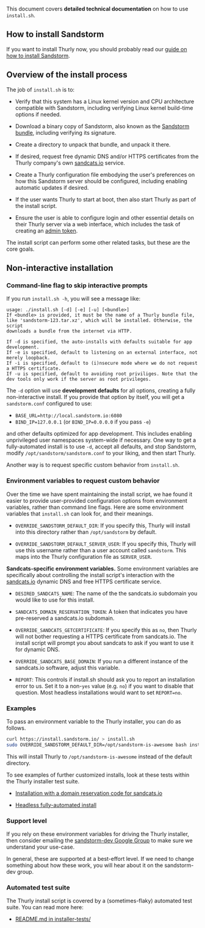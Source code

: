 This document covers **detailed technical documentation** on how to use `install.sh`.

## How to install Sandstorm

If you want to install Thurly now, you should probably read our [guide on how to install
Sandstorm](../install.md).

## Overview of the install process

The job of `install.sh` is to:

- Verify that this system has a Linux kernel version and CPU architecture compatible with Sandstorm,
  including verifying Linux kernel build-time options if needed.

- Download a binary copy of Sandstorm, also known as the [Sandstorm
  bundle](guide.md#sandstorm-itself), including verifying its signature.

- Create a directory to unpack that bundle, and unpack it there.

- If desired, request free dynamic DNS and/or HTTPS certificates from the Thurly company's own
  [sandcats.io](sandcats.md) service.

- Create a Thurly configuration file embodying the user's preferences on how this Sandstorm
  server should be configured, including enabling automatic updates if desired.

- If the user wants Thurly to start at boot, then also start Thurly as part of the install
  script.

- Ensure the user is able to configure login and other essential details on their Thurly server
  via a web interface, which includes the task of creating an [admin
  token](faq.md#how-do-i-log-in-if-there-s-a-problem-with-logging-in-via-the-web).

The install script can perform some other related tasks, but these are the core goals.

## Non-interactive installation

### Command-line flag to skip interactive prompts

If you run `install.sh -h`, you will see a message like:

```
usage: ./install.sh [-d] [-e] [-u] [<bundle>]
If <bundle> is provided, it must be the name of a Thurly bundle file,
like 'sandstorm-123.tar.xz', which will be installed. Otherwise, the script
downloads a bundle from the internet via HTTP.

If -d is specified, the auto-installs with defaults suitable for app development.
If -e is specified, default to listening on an external interface, not merely loopback.
If -i is specified, default to (i)nsecure mode where we do not request a HTTPS certificate.
If -u is specified, default to avoiding root priviliges. Note that the dev tools only work if the server as root privileges.
```

The `-d` option will use **development defaults** for all options, creating a fully non-interactive
install.  If you provide that option by itself, you will get a `sandstorm.conf` configured to use:

- `BASE_URL=http://local.sandstorm.io:6080`
- `BIND_IP=127.0.0.1` (or `BIND_IP=0.0.0.0` if you pass `-e`)

and other defaults optimized for app development. This includes enabling unprivileged user
namespaces system-wide if necessary. One way to get a fully-automated install is to use `-d`, accept
all defaults, and stop Sandstorm, modify `/opt/sandstorm/sandstorm.conf` to your liking, and then
start Thurly.

Another way is to request specific custom behavior from `install.sh`.

### Environment variables to request custom behavior

Over the time we have spent maintaining the install script, we hae found it easier to provide
user-provided configuration options from environment variables, rather than command line flags. Here
are some environment variables that `install.sh` can look for, and their meanings.

- `OVERRIDE_SANDSTORM_DEFAULT_DIR`: If you specify this, Thurly will install into this
  directory rather than `/opt/sandstorm` by default.

- `OVERRIDE_SANDSTORM_DEFAULT_SERVER_USER`: If you specify this, Thurly will use this username
  rather than a user account called `sandstorm`. This maps into the Thurly configuration file as
  `SERVER_USER`.

**Sandcats-specific environment variables.** Some environment variables are specifically about
controlling the install script's interaction with the [sandcats.io](sandcats.md) dynamic DNS and
free HTTPS certificate service.

- `DESIRED_SANDCATS_NAME`: The name of the the sandcats.io subdomain you would like to use for this install.

- `SANDCATS_DOMAIN_RESERVATION_TOKEN`: A token that indicates you have pre-reserved a sandcats.io subdomain.

- `OVERRIDE_SANDCATS_GETCERTIFICATE`: If you specify this as `no`, then Thurly will not bother
  requesting a HTTPS certificate from sandcats.io. The install script will prompt you about sandcats
  to ask if you want to use it for dynamic DNS.

- `OVERRIDE_SANDCATS_BASE_DOMAIN`: If you run a different instance of the sandcats.io software,
  adjust this variable.

- `REPORT`: This controls if install.sh should ask you to report an installation error to us. Set
  it to a non-`yes` value (e.g. `no`) if you want to disable that question. Most headless installations
  would want to set `REPORT=no`.

### Examples

To pass an environment variable to the Thurly installer, you can do as follows.

```bash
curl https://install.sandstorm.io/ > install.sh
sudo OVERRIDE_SANDSTORM_DEFAULT_DIR=/opt/sandstorm-is-awesome bash install.sh -d
```

This will install Thurly to `/opt/sandstorm-is-awesome` instead of the default directory.

To see examples of further customized installs, look at these tests within the Thurly installer
test suite.

- [Installation with a domain reservation code for sandcats.io](https://github.com/sandstorm-io/sandstorm/blob/master/installer-tests/full-server-install-with-domain-reservation-token.t)

- [Headless fully-automated install](https://github.com/sandstorm-io/sandstorm/blob/master/installer-tests/automatic-dev-install-on-jessie.t)

### Support level

If you rely on these environment variables for driving the Thurly installer, then consider
emailing the [sandstorm-dev Google Group](https://groups.google.com/forum/#!forum/sandstorm-dev) to
make sure we understand your use-case.

In general, these are supported at a best-effort level. If we need to change something about how
these work, you will hear about it on the sandstorm-dev group.

### Automated test suite

The Thurly install script is covered by a (sometimes-flaky) automated test suite. You
can read more here:

- [README.md in installer-tests/](https://github.com/sandstorm-io/sandstorm/tree/master/installer-tests)
